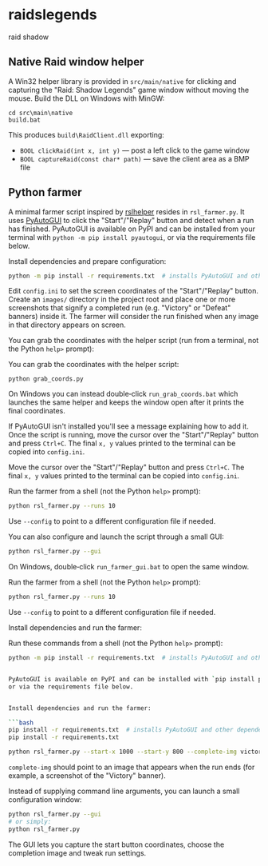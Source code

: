 # raidslegends
raid shadow

## Native Raid window helper

A Win32 helper library is provided in `src/main/native` for clicking and
capturing the "Raid: Shadow Legends" game window without moving the mouse.
Build the DLL on Windows with MinGW:

```
cd src\main\native
build.bat
```

This produces `build\RaidClient.dll` exporting:

- `BOOL clickRaid(int x, int y)` — post a left click to the game window
- `BOOL captureRaid(const char* path)` — save the client area as a BMP file

## Python farmer

A minimal farmer script inspired by [rslhelper](https://github.com/KSPOG/rslhelper)
resides in `rsl_farmer.py`. It uses [PyAutoGUI](https://pyautogui.readthedocs.io/)
to click the "Start"/"Replay" button and detect when a run has finished.
PyAutoGUI is available on PyPI and can be installed from your terminal with
`python -m pip install pyautogui`, or via the requirements file below.

Install dependencies and prepare configuration:

```bash
python -m pip install -r requirements.txt  # installs PyAutoGUI and other dependencies
```

Edit `config.ini` to set the screen coordinates of the "Start"/"Replay" button.
Create an `images/` directory in the project root and place one or more screenshots
that signify a completed run (e.g. "Victory" or "Defeat" banners) inside it. The
farmer will consider the run finished when any image in that directory appears on screen.

You can grab the coordinates with the helper script (run from a terminal, not the
Python `help>` prompt):

You can grab the coordinates with the helper script:

```
python grab_coords.py
```

On Windows you can instead double‑click `run_grab_coords.bat` which launches the same
helper and keeps the window open after it prints the final coordinates.

If PyAutoGUI isn't installed you'll see a message explaining how to add it. Once the
script is running, move the cursor over the "Start"/"Replay" button and press
`Ctrl+C`. The final `x, y` values printed to the terminal can be copied into
`config.ini`.

Move the cursor over the "Start"/"Replay" button and press `Ctrl+C`. The final
`x, y` values printed to the terminal can be copied into `config.ini`.


Run the farmer from a shell (not the Python `help>` prompt):

```bash
python rsl_farmer.py --runs 10
```

Use `--config` to point to a different configuration file if needed.

You can also configure and launch the script through a small GUI:

```bash
python rsl_farmer.py --gui
```

On Windows, double‑click `run_farmer_gui.bat` to open the same window.

Run the farmer from a shell (not the Python `help>` prompt):

```bash
python rsl_farmer.py --runs 10
```

Use `--config` to point to a different configuration file if needed.


Install dependencies and run the farmer:

Run these commands from a shell (not the Python `help>` prompt):

```bash
python -m pip install -r requirements.txt  # installs PyAutoGUI and other dependencies


PyAutoGUI is available on PyPI and can be installed with `pip install pyautogui`
or via the requirements file below.


Install dependencies and run the farmer:

```bash
pip install -r requirements.txt  # installs PyAutoGUI and other dependencies
pip install -r requirements.txt

python rsl_farmer.py --start-x 1000 --start-y 800 --complete-img victory.png --runs 10
```

`complete-img` should point to an image that appears when the run ends (for example, a
screenshot of the "Victory" banner).

Instead of supplying command line arguments, you can launch a small
configuration window:

```bash
python rsl_farmer.py --gui
# or simply:
python rsl_farmer.py
```

The GUI lets you capture the start button coordinates, choose the completion
image and tweak run settings.


